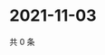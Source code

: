 # 2021-11-03

共 0 条

<!-- BEGIN WEIBO -->
<!-- 最后更新时间 Wed Nov 03 2021 23:19:35 GMT+0800 (China Standard Time) -->

<!-- END WEIBO -->

